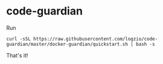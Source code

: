 # code-guardian
Run
```
curl -sSL https://raw.githubusercontent.com/logzio/code-guardian/master/docker-guardian/quickstart.sh | bash -s
```
That's it!
